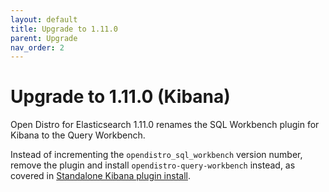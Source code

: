 ```yaml
---
layout: default
title: Upgrade to 1.11.0
parent: Upgrade
nav_order: 2
---
```


# Upgrade to 1.11.0 (Kibana)

Open Distro for Elasticsearch 1.11.0 renames the SQL Workbench plugin for Kibana to the Query Workbench.

Instead of incrementing the `opendistro_sql_workbench` version number, remove the plugin and install `opendistro-query-workbench` instead, as covered in [Standalone Kibana plugin install](../../kibana/plugins/).
